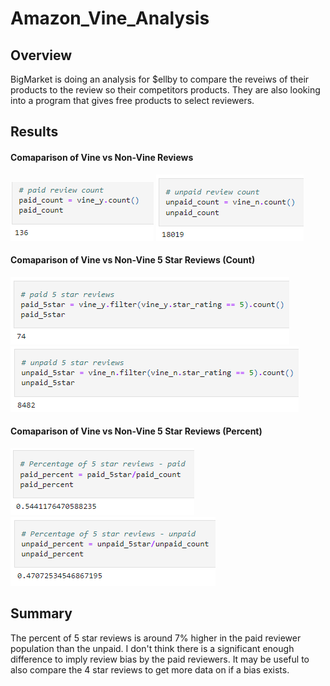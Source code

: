 # Amazon_Vine_Analysis

## Overview

BigMarket is doing an analysis for $ellby to compare the reveiws of their products to the review so their competitors products. They are also looking into a program that gives free products to select reviewers.

## Results

#### Comaparison of Vine vs Non-Vine Reviews
![paid_count.png](https://github.com/Brandonkish1/Amazon_Vine_Analysis/blob/main/Images/paid_count.png)
![unpaid_count.png](https://github.com/Brandonkish1/Amazon_Vine_Analysis/blob/main/Images/unpaid_count.png)

#### Comaparison of Vine vs Non-Vine 5 Star Reviews (Count)
![paid_5_star.png](https://github.com/Brandonkish1/Amazon_Vine_Analysis/blob/main/Images/paid_5_star.png)
![unpaid_5_star.png](https://github.com/Brandonkish1/Amazon_Vine_Analysis/blob/main/Images/unpaid_5_star.png)

#### Comaparison of Vine vs Non-Vine 5 Star Reviews (Percent)
![paid_percent.png](https://github.com/Brandonkish1/Amazon_Vine_Analysis/blob/main/Images/paid_percent.png)
![unpaid_percent.png](https://github.com/Brandonkish1/Amazon_Vine_Analysis/blob/main/Images/unpaid_percent.png)





## Summary
The percent of 5 star reviews is around 7% higher in the paid reviewer population than the unpaid. I don't think there is a significant enough difference to imply review bias by the paid reviewers. It may be useful to also compare the 4 star reviews to get more data on if a bias exists.
